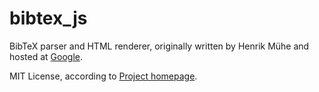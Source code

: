 bibtex_js
=========

BibTeX parser and HTML renderer, originally written by Henrik Mühe and hosted at [Google](http://code.google.com/p/bibtex-js/).

MIT License, according to [Project homepage](http://code.google.com/p/bibtex-js/).
